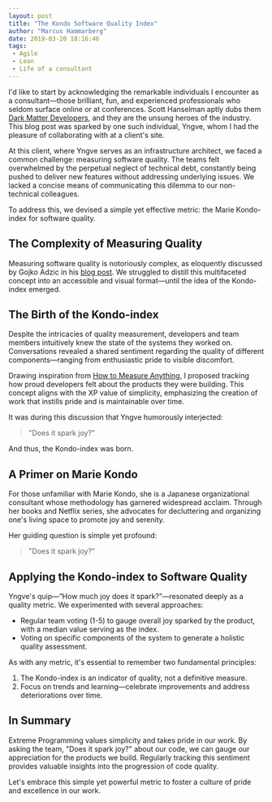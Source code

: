 ```yaml
---
layout: post
title: "The Kondo Software Quality Index"
author: "Marcus Hammarberg"
date: 2019-03-20 18:16:46
tags:
 - Agile
 - Lean
 - Life of a consultant
---
```


I'd like to start by acknowledging the remarkable individuals I encounter as a consultant—those brilliant, fun, and experienced professionals who seldom surface online or at conferences. Scott Hanselman aptly dubs them [Dark Matter Developers](https://www.hanselman.com/blog/DarkMatterDevelopersTheUnseen99.aspx), and they are the unsung heroes of the industry. This blog post was sparked by one such individual, Yngve, whom I had the pleasure of collaborating with at a client's site.

At this client, where Yngve serves as an infrastructure architect, we faced a common challenge: measuring software quality. The teams felt overwhelmed by the perpetual neglect of technical debt, constantly being pushed to deliver new features without addressing underlying issues. We lacked a concise means of communicating this dilemma to our non-technical colleagues.

To address this, we devised a simple yet effective metric: the Marie Kondo-index for software quality.

## The Complexity of Measuring Quality

Measuring software quality is notoriously complex, as eloquently discussed by Gojko Adzic in his [blog post](https://gojko.net/2012/05/08/redefining-software-quality/). We struggled to distill this multifaceted concept into an accessible and visual format—until the idea of the Kondo-index emerged.

## The Birth of the Kondo-index

Despite the intricacies of quality measurement, developers and team members intuitively knew the state of the systems they worked on. Conversations revealed a shared sentiment regarding the quality of different components—ranging from enthusiastic pride to visible discomfort.

Drawing inspiration from [How to Measure Anything](https://www.marcusoft.net/2014/12/what-ive-learned-from-how-to-measure-anything.html), I proposed tracking how proud developers felt about the products they were building. This concept aligns with the XP value of simplicity, emphasizing the creation of work that instills pride and is maintainable over time.

It was during this discussion that Yngve humorously interjected:

> "Does it spark joy?"

And thus, the Kondo-index was born.

## A Primer on Marie Kondo

For those unfamiliar with Marie Kondo, she is a Japanese organizational consultant whose methodology has garnered widespread acclaim. Through her books and Netflix series, she advocates for decluttering and organizing one's living space to promote joy and serenity.

Her guiding question is simple yet profound:

> "Does it spark joy?"

## Applying the Kondo-index to Software Quality

Yngve's quip—“How much joy does it spark?”—resonated deeply as a quality metric. We experimented with several approaches:

* Regular team voting (1-5) to gauge overall joy sparked by the product, with a median value serving as the index.
* Voting on specific components of the system to generate a holistic quality assessment.

As with any metric, it's essential to remember two fundamental principles:

1. The Kondo-index is an indicator of quality, not a definitive measure.
2. Focus on trends and learning—celebrate improvements and address deteriorations over time.

## In Summary

Extreme Programming values simplicity and takes pride in our work. By asking the team, "Does it spark joy?" about our code, we can gauge our appreciation for the products we build. Regularly tracking this sentiment provides valuable insights into the progression of code quality.

Let's embrace this simple yet powerful metric to foster a culture of pride and excellence in our work.
